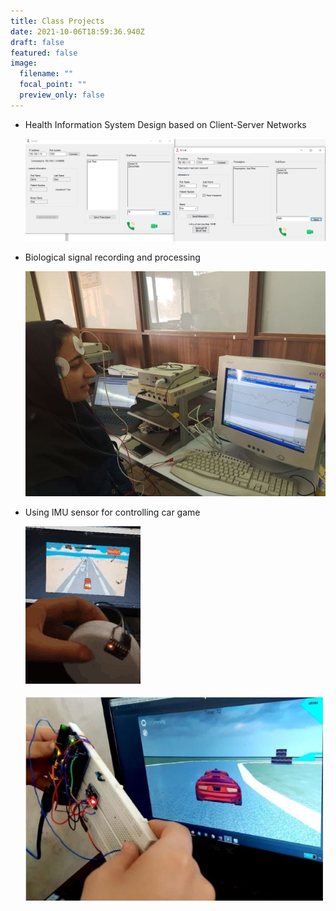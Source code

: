 ```yaml
---
title: Class Projects
date: 2021-10-06T18:59:36.940Z
draft: false
featured: false
image:
  filename: ""
  focal_point: ""
  preview_only: false
---
```



* Health Information System Design based on Client-Server Networks

  ![](network.jpg)
* Biological signal recording and processing

  ![](eog.jpg)
* Using IMU sensor for controlling car game

  ![](animation.gif.gif)

  ![](imu.jpg)